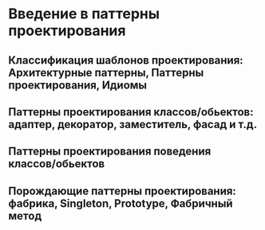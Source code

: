 ﻿Введение в паттерны проектирования 
==================================

Классификация шаблонов проектирования: Архитектурные паттерны, Паттерны проектирования, Идиомы 
----------------------------------------------------------------------------------------------

Паттерны проектирования классов/обьектов: адаптер, декоратор, заместитель, фасад и т.д. 
---------------------------------------------------------------------------------------

Паттерны проектирования поведения классов/обьектов 
--------------------------------------------------

Порождающие паттерны проектирования: фабрика, Singleton, Prototype, Фабричный метод 
-----------------------------------------------------------------------------------